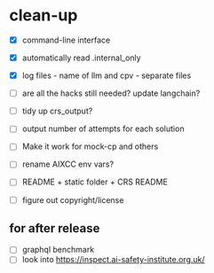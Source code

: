 clean-up
=======
- [x] command-line interface
- [x] automatically read .internal_only
- [x] log files - name of llm and cpv - separate files

- [ ] are all the hacks still needed? update langchain?
- [ ] tidy up crs_output?
- [ ] output number of attempts for each solution
- [ ] Make it work for mock-cp and others
- [ ] rename AIXCC env vars?
- [ ] README + static folder + CRS README
- [ ] figure out copyright/license

for after release
-------
- [ ] graphql benchmark
- [ ] look into https://inspect.ai-safety-institute.org.uk/